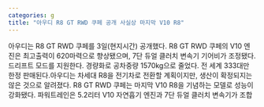 ```yaml
---
categories: g
title: "아우디 R8 GT RWD 쿠페 공개 사실상 마지막 V10 R8"
---
```

아우디는 R8 GT RWD 쿠페를 3일(현지시간) 공개했다. R8 GT RWD 쿠페의 V10 엔진은 최고출력이 620마력으로 향상됐으며, 7단 듀얼 클러치 변속기 기어비가 조정됐다. 드리프트 모드를 지원한다. 경량화로 공차중량 1570kg으로 줄었다. 전 세계 333대만 한정 판매된다.아우디는 차세대 R8을 전기차로 전환할 계획이지만, 생산이 확정되지는 않은 것으로 알려졌다. R8 GT RWD 쿠페는 마지막 V10 R8을 기념하는 모델로 성능이 강화됐다. 파워트레인은 5.2리터 V10 자연흡기 엔진과 7단 듀얼 클러치 변속기가 조합